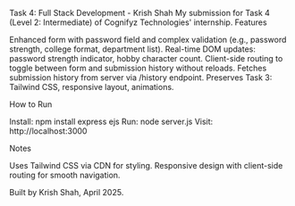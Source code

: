 Task 4: Full Stack Development - Krish Shah
My submission for Task 4 (Level 2: Intermediate) of Cognifyz Technologies' internship.
Features

Enhanced form with password field and complex validation (e.g., password strength, college format, department list).
Real-time DOM updates: password strength indicator, hobby character count.
Client-side routing to toggle between form and submission history without reloads.
Fetches submission history from server via /history endpoint.
Preserves Task 3: Tailwind CSS, responsive layout, animations.

How to Run

Install: npm install express ejs
Run: node server.js
Visit: http://localhost:3000

Notes

Uses Tailwind CSS via CDN for styling.
Responsive design with client-side routing for smooth navigation.

Built by Krish Shah, April 2025.
